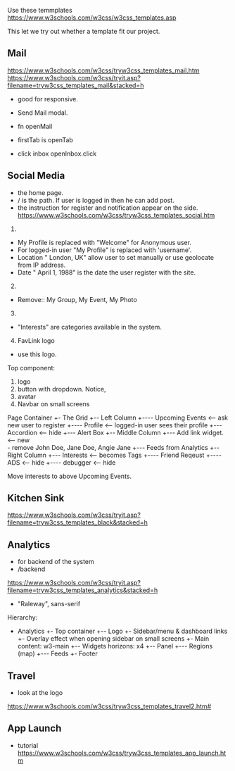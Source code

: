 Use these temmplates
https://www.w3schools.com/w3css/w3css_templates.asp

This let we try out whether a template fit our project.


## Mail

https://www.w3schools.com/w3css/tryw3css_templates_mail.htm
https://www.w3schools.com/w3css/tryit.asp?filename=tryw3css_templates_mail&stacked=h
- good for responsive.
- Send Mail modal.

- fn openMail
- firstTab is openTab
- click inbox openInbox.click

## Social Media

- the home page.
- / is the path. If user is logged in then he can add post.
- the instruction for register and notification appear on the side.
https://www.w3schools.com/w3css/tryw3css_templates_social.htm

1.
- My Profile is replaced with "Welcome" for Anonymous user.
- For logged-in user "My Profile" is replaced with 'username'.
- Location " London, UK" allow user to set manually or use geolocate from IP address.
- Date " April 1, 1988" is the date the user register with the site.

2.
- Remove:: My Group, My Event, My Photo

3.
- "Interests" are categories available in the system.


4. FavLink logo
- use this logo.


Top component:
1. logo
2. button with dropdown. Notice,
3. avatar
4. Navbar on small screens

Page Container
+- The Grid
+-- Left Column
+---- Upcoming Events  <-- ask new user to register
+---- Profile          <-- logged-in user sees their profile
+--- Accordion         <-- hide
+---  Alert Box
+-- Middle Column
+---  Add link widget.  <-- new  
            - remove John Doe, Jane Doe, Angie Jane
+--- Feeds from Analytics
+-- Right Column
+---  Interests    <-- becomes Tags
+---- Friend Reqeust
+---- ADS       <-- hide
+---- debugger  <-- hide

Move interests to above Upcoming Events.

## Kitchen Sink  

https://www.w3schools.com/w3css/tryit.asp?filename=tryw3css_templates_black&stacked=h


## Analytics

- for backend of the system
- /backend

https://www.w3schools.com/w3css/tryit.asp?filename=tryw3css_templates_analytics&stacked=h

- "Raleway", sans-serif

Hierarchy:
+ Analytics
+- Top container
+-- Logo
+- Sidebar/menu & dashboard links
+- Overlay effect when opening sidebar on small screens
+- Main content:  w3-main
+-- Widgets horizons: x4
+-- Panel
+--- Regions  (map)
+--- Feeds
+- Footer

## Travel

- look at the logo

https://www.w3schools.com/w3css/tryw3css_templates_travel2.htm#


## App Launch

- tutorial
https://www.w3schools.com/w3css/tryw3css_templates_app_launch.htm
